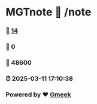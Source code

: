 # MGTnote :link: /note 
### :page_facing_up: [14](/note/tag.html) 
### :speech_balloon: 0 
### :hibiscus: 48600 
### :alarm_clock: 2025-03-11 17:10:38 
### Powered by :heart: [Gmeek](https://github.com/Meekdai/Gmeek)
